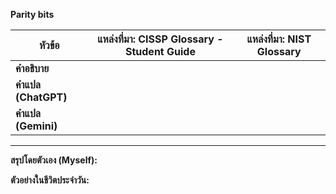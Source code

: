 **Parity bits**

| **หัวข้อ**       | **แหล่งที่มา: CISSP Glossary - Student Guide**                                                                                                       | **แหล่งที่มา: NIST Glossary**                                                                                                                                   |
|-------------------|--------------------------------------------------------------------------------------------------------------------------------------|----------------------------------------------------------------------------------------------------------------------------------------------------------|
| **คำอธิบาย**     |  |   |
| **คำแปล (ChatGPT)** |   |     |
| **คำแปล (Gemini)** |  |

---

**สรุปโดยตัวเอง (Myself):**  
 

**ตัวอย่างในชีวิตประจำวัน:**  
